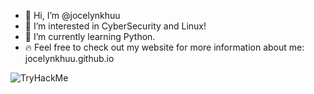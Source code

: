 - 👋 Hi, I’m @jocelynkhuu
- 👀 I’m interested in CyberSecurity and Linux!
- 🌱 I’m currently learning Python.
- 🔥 Feel free to check out my website for more information about me: jocelynkhuu.github.io

<!---
jocelynkhuu/jocelynkhuu is a ✨ special ✨ repository because its `README.md` (this file) appears on your GitHub profile.
You can click the Preview link to take a look at your changes.
--->

<img src="https://tryhackme-badges.s3.amazonaws.com/ohthedeception.png" alt="TryHackMe">
